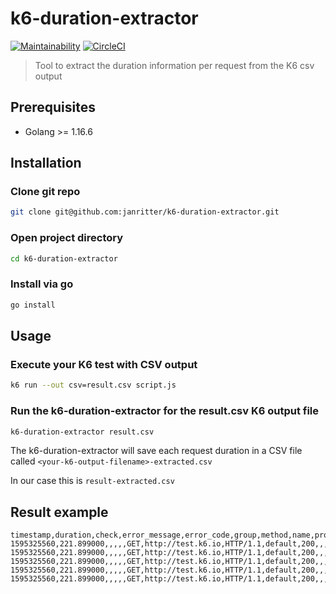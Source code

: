 # k6-duration-extractor

[![Maintainability](https://api.codeclimate.com/v1/badges/a491d029cae01b6b464a/maintainability)](https://codeclimate.com/github/janritter/k6-duration-extractor/maintainability)
[![CircleCI](https://circleci.com/gh/janritter/k6-duration-extractor/tree/main.svg?style=svg)](https://circleci.com/gh/janritter/k6-duration-extractor/tree/main)

> Tool to extract the duration information per request from the K6 csv output

## Prerequisites
- Golang >= 1.16.6

## Installation

### Clone git repo
```bash
git clone git@github.com:janritter/k6-duration-extractor.git
```

### Open project directory
```bash
cd k6-duration-extractor
```

### Install via go
```bash
go install
```

## Usage

### Execute your K6 test with CSV output 

```bash
k6 run --out csv=result.csv script.js
```

### Run the k6-duration-extractor for the result.csv K6 output file

```bash
k6-duration-extractor result.csv
```

The k6-duration-extractor will save each request duration in a CSV file called `<your-k6-output-filename>-extracted.csv`

In our case this is `result-extracted.csv`

## Result example
```csv
timestamp,duration,check,error_message,error_code,group,method,name,proto,scenario,status,subproto,tls_version,url,extra_tags
1595325560,221.899000,,,,,GET,http://test.k6.io,HTTP/1.1,default,200,,,http://test.k6.io,
1595325560,221.899000,,,,,GET,http://test.k6.io,HTTP/1.1,default,200,,,http://test.k6.io,
1595325560,221.899000,,,,,GET,http://test.k6.io,HTTP/1.1,default,200,,,http://test.k6.io,
1595325560,221.899000,,,,,GET,http://test.k6.io,HTTP/1.1,default,200,,,http://test.k6.io,
1595325560,221.899000,,,,,GET,http://test.k6.io,HTTP/1.1,default,200,,,http://test.k6.io,

```